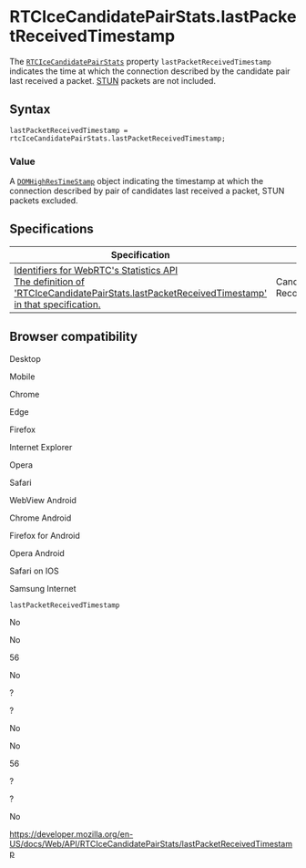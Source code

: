 RTCIceCandidatePairStats.lastPacketReceivedTimestamp
====================================================

The [`RTCIceCandidatePairStats`](../rtcicecandidatepairstats) property `lastPacketReceivedTimestamp` indicates the time at which the connection described by the candidate pair last received a packet. [STUN](https://developer.mozilla.org/en-US/docs/Glossary/STUN) packets are not included.

Syntax
------

    lastPacketReceivedTimestamp = rtcIceCandidatePairStats.lastPacketReceivedTimestamp;

### Value

A [`DOMHighResTimeStamp`](../domhighrestimestamp) object indicating the timestamp at which the connection described by pair of candidates last received a packet, STUN packets excluded.

Specifications
--------------

<table><thead><tr class="header"><th>Specification</th><th>Status</th><th>Comment</th></tr></thead><tbody><tr class="odd"><td><a href="https://w3c.github.io/webrtc-stats/#dom-rtcicecandidatepairstats-lastpacketreceivedtimestamp">Identifiers for WebRTC's Statistics API<br />
<span class="small">The definition of 'RTCIceCandidatePairStats.lastPacketReceivedTimestamp' in that specification.</span></a></td><td><span class="spec-cr">Candidate Recommendation</span></td><td>Initial specification.</td></tr></tbody></table>

Browser compatibility
---------------------

Desktop

Mobile

Chrome

Edge

Firefox

Internet Explorer

Opera

Safari

WebView Android

Chrome Android

Firefox for Android

Opera Android

Safari on IOS

Samsung Internet

`lastPacketReceivedTimestamp`

No

No

56

No

?

?

No

No

56

?

?

No

<a href="https://developer.mozilla.org/en-US/docs/Web/API/RTCIceCandidatePairStats/lastPacketReceivedTimestamp" class="_attribution-link">https://developer.mozilla.org/en-US/docs/Web/API/RTCIceCandidatePairStats/lastPacketReceivedTimestamp</a>
